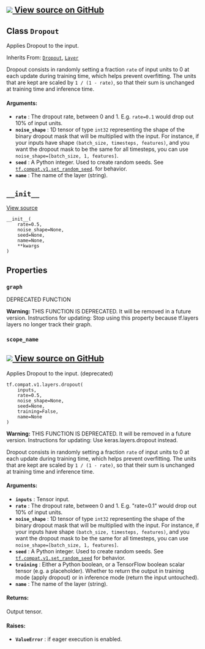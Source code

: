 [ ![](https://tensorflow.google.cn/images/GitHub-Mark-32px.png) View source on
GitHub
](https://github.com/tensorflow/tensorflow/blob/r2.0/tensorflow/python/layers/core.py#L191-L226)  
---  
  
## Class `Dropout`

Applies Dropout to the input.

Inherits From:
[`Dropout`](https://tensorflow.google.cn/api_docs/python/tf/keras/layers/Dropout),
[`Layer`](https://tensorflow.google.cn/api_docs/python/tf/compat/v1/layers/Layer)

Dropout consists in randomly setting a fraction `rate` of input units to 0 at
each update during training time, which helps prevent overfitting. The units
that are kept are scaled by `1 / (1 - rate)`, so that their sum is unchanged
at training time and inference time.

#### Arguments:

  * **`rate`** : The dropout rate, between 0 and 1. E.g. `rate=0.1` would drop out 10% of input units.
  * **`noise_shape`** : 1D tensor of type `int32` representing the shape of the binary dropout mask that will be multiplied with the input. For instance, if your inputs have shape `(batch_size, timesteps, features)`, and you want the dropout mask to be the same for all timesteps, you can use `noise_shape=[batch_size, 1, features]`.
  * **`seed`** : A Python integer. Used to create random seeds. See [`tf.compat.v1.set_random_seed`](https://tensorflow.google.cn/api_docs/python/tf/compat/v1/set_random_seed). for behavior.
  * **`name`** : The name of the layer (string).

## `__init__`

[View
source](https://github.com/tensorflow/tensorflow/blob/r2.0/tensorflow/python/layers/core.py#L214-L223)

    
    
    __init__(
        rate=0.5,
        noise_shape=None,
        seed=None,
        name=None,
        **kwargs
    )
    

## Properties

### `graph`

DEPRECATED FUNCTION

**Warning:** THIS FUNCTION IS DEPRECATED. It will be removed in a future
version. Instructions for updating: Stop using this property because tf.layers
layers no longer track their graph.

### `scope_name`

[ ![](https://tensorflow.google.cn/images/GitHub-Mark-32px.png) View source on
GitHub
](https://github.com/tensorflow/tensorflow/blob/r2.0/tensorflow/python/layers/core.py#L229-L271)  
---  
  
Applies Dropout to the input. (deprecated)

    
    
    tf.compat.v1.layers.dropout(
        inputs,
        rate=0.5,
        noise_shape=None,
        seed=None,
        training=False,
        name=None
    )
    

**Warning:** THIS FUNCTION IS DEPRECATED. It will be removed in a future
version. Instructions for updating: Use keras.layers.dropout instead.

Dropout consists in randomly setting a fraction `rate` of input units to 0 at
each update during training time, which helps prevent overfitting. The units
that are kept are scaled by `1 / (1 - rate)`, so that their sum is unchanged
at training time and inference time.

#### Arguments:

  * **`inputs`** : Tensor input.
  * **`rate`** : The dropout rate, between 0 and 1. E.g. "rate=0.1" would drop out 10% of input units.
  * **`noise_shape`** : 1D tensor of type `int32` representing the shape of the binary dropout mask that will be multiplied with the input. For instance, if your inputs have shape `(batch_size, timesteps, features)`, and you want the dropout mask to be the same for all timesteps, you can use `noise_shape=[batch_size, 1, features]`.
  * **`seed`** : A Python integer. Used to create random seeds. See [`tf.compat.v1.set_random_seed`](https://tensorflow.google.cn/api_docs/python/tf/compat/v1/set_random_seed) for behavior.
  * **`training`** : Either a Python boolean, or a TensorFlow boolean scalar tensor (e.g. a placeholder). Whether to return the output in training mode (apply dropout) or in inference mode (return the input untouched).
  * **`name`** : The name of the layer (string).

#### Returns:

Output tensor.

#### Raises:

  * **`ValueError`** : if eager execution is enabled.

